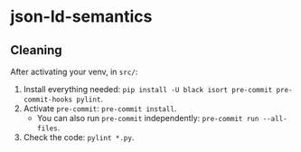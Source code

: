 # json-ld-semantics

## Cleaning
After activating your venv, in `src/`:

1. Install everything needed: `pip install -U black isort pre-commit pre-commit-hooks pylint`.
2. Activate `pre-commit`: `pre-commit install`.
   - You can also run `pre-commit` independently: `pre-commit run --all-files`.
3. Check the code: `pylint *.py`.
